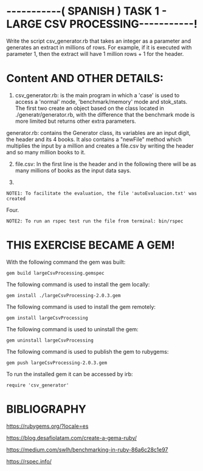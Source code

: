 # -----------( SPANISH ) TASK 1 - LARGE CSV PROCESSING-----------!
 
 Write the script csv_generator.rb that takes an integer as a parameter and generates an extract in millions of rows. For example, if it is executed with parameter 1, then the extract will have 1 million rows + 1 for the header.

# Content AND OTHER DETAILS:

1. csv_generator.rb: is the main program in which a 'case' is used to access a 'normal' mode, 'benchmark/memory' mode and stok_stats. The first two create an object based on the class located in ./generatr/generator.rb, with the difference that the benchmark mode is more limited but returns other extra parameters.

generator.rb: contains the Generator class, its variables are an input digit, the header and its 4 books. It also contains a "newFile" method which multiplies the input by a million and creates a file.csv by writing the header and so many million books to it.

2. file.csv: In the first line is the header and in the following there will be as many millions of books as the input data says.

3.

    NOTE1: To facilitate the evaluation, the file 'autoEvaluacion.txt' was created

Four.

    NOTE2: To run an rspec test run the file from terminal: bin/rspec

# THIS EXERCISE BECAME A GEM!

With the following command the gem was built:

    gem build largeCsvProcessing.gemspec

The following command is used to install the gem locally:

    gem install ./largeCsvProcessing-2.0.3.gem

The following command is used to install the gem remotely:

    gem install largeCsvProcessing

The following command is used to uninstall the gem:

    gem uninstall largeCsvProcessing

The following command is used to publish the gem to rubygems:

    gem push largeCsvProcessing-2.0.3.gem

To run the installed gem it can be accessed by irb:

    require 'csv_generator'

 # BIBLIOGRAPHY

 https://rubygems.org/?locale=es

 https://blog.desafiolatam.com/create-a-gema-ruby/

 https://medium.com/swlh/benchmarking-in-ruby-86a6c28c1e97

 https://rspec.info/